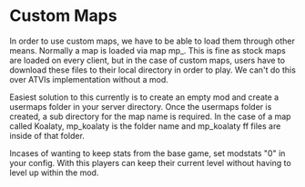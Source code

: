 # Custom Maps

In order to use custom maps, we have to be able to load them through other means. Normally a map is loaded via map mp_<name>. This is fine as stock maps are loaded on every client, but in the case of custom maps, users have to download these files to their local directory in order to play. We can't do this over ATVIs implementation without a mod. 



Easiest solution to this currently is to create an empty mod and create a usermaps folder in your server directory. Once the usermaps folder is created, a sub directory for the map name is required. In the case of a map called Koalaty, mp_koalaty is the folder name and mp_koalaty ff files are inside of that folder.

Incases of wanting to keep stats from the base game, set modstats "0" in your config. With this players can keep their current level without having to level up within the mod.
